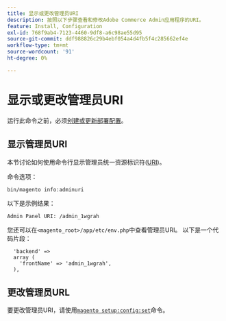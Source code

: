 ```yaml
---
title: 显示或更改管理员URI
description: 按照以下步骤查看和修改Adobe Commerce Admin应用程序的URI。
feature: Install, Configuration
exl-id: 768f9ab4-7123-4460-9df8-a6c98ae55d95
source-git-commit: ddf988826c29b4ebf054a4d4fb5f4c285662ef4e
workflow-type: tm+mt
source-wordcount: '91'
ht-degree: 0%

---
```


# 显示或更改管理员URI

运行此命令之前，必须[创建或更新部署配置](deployment.md)。

## 显示管理员URI

本节讨论如何使用命令行显示管理员统一资源标识符([URI](https://www.w3.org/Protocols/rfc2616/rfc2616-sec3.html#sec3.2))。

命令选项：

```bash
bin/magento info:adminuri
```

以下是示例结果：

```terminal
Admin Panel URI: /admin_1wgrah
```

您还可以在`<magento_root>/app/etc/env.php`中查看管理员URI。 以下是一个代码片段：

```php?start_inline=1
  'backend' =>
  array (
    'frontName' => 'admin_1wgrah',
  ),
```

## 更改管理员URL

要更改管理员URI，请使用[`magento setup:config:set`](deployment.md)命令。
